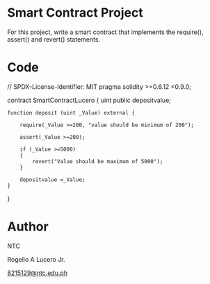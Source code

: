# Smart Contract Project
For this project, write a smart contract that implements the require(), assert() and revert() statements.

# Code
// SPDX-License-Identifier: MIT
pragma solidity >=0.6.12 <0.9.0;

contract SmartContractLucero {
    uint public depositvalue;

    function deposit (uint _Value) external {
        
        require(_Value >=200, "value should be minimum of 200");

        assert(_Value >=200); 
        
        if (_Value >=5000) 
        {
            revert("Value should be maximum of 5000");
        }

        depositvalue =_Value;
    }
}
# Author
NTC

Rogelio A Lucero Jr.

8215129@ntc.edu.ph
